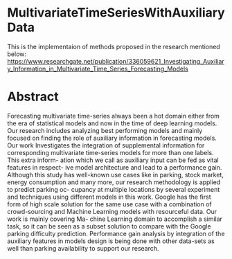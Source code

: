# MultivariateTimeSeriesWithAuxiliaryData

This is the implementaion of methods proposed in the research mentioned below:
https://www.researchgate.net/publication/336059621_Investigating_Auxiliary_Information_in_Multivariate_Time_Series_Forecasting_Models 

# Abstract

Forecasting multivariate time-series always been a hot domain either from the era of statistical models and now in the time of deep learning models. Our research includes analyzing best performing models and mainly focused on finding the role of auxiliary information in forecasting models. Our work Investigates the integration of supplemental information for corresponding multivariate time-series models for more than one labels. This extra inform- ation which we call as auxiliary input can be fed as vital features in respect- ive model architecture and lead to a performance gain. Although this study has well-known use cases like in parking, stock market, energy consumption and many more, our research methodology is applied to predict parking oc- cupancy at multiple locations by several experiment and techniques using different models in this work. Google has the first form of high scale solution for the same use case with a combination of crowd-sourcing and Machine Learning models with resourceful data. Our work is mainly covering Ma- chine Learning domain to accomplish a similar task, so it can be seen as a subset solution to compare with the Google parking difficulty prediction. Performance gain analysis by integration of the auxiliary features in models design is being done with other data-sets as well than parking availability to support our research.
